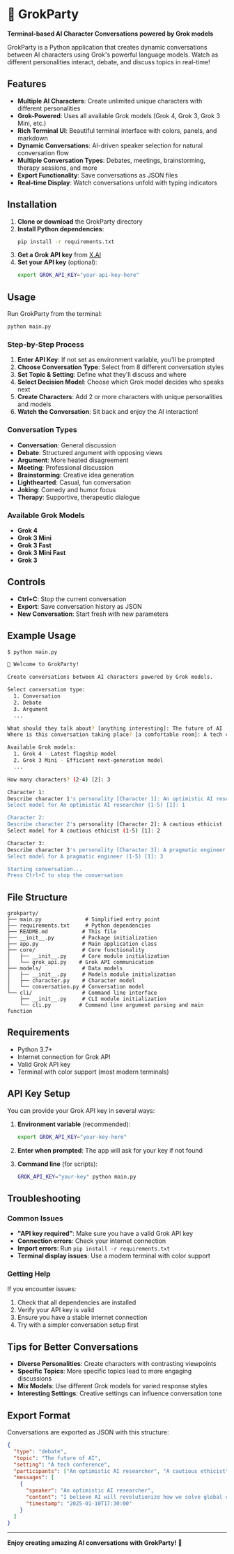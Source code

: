# 🤖 GrokParty

**Terminal-based AI Character Conversations powered by Grok models**

GrokParty is a Python application that creates dynamic conversations between AI characters using Grok's powerful language models. Watch as different personalities interact, debate, and discuss topics in real-time!

## Features

- **Multiple AI Characters**: Create unlimited unique characters with different personalities
- **Grok-Powered**: Uses all available Grok models (Grok 4, Grok 3, Grok 3 Mini, etc.)
- **Rich Terminal UI**: Beautiful terminal interface with colors, panels, and markdown
- **Dynamic Conversations**: AI-driven speaker selection for natural conversation flow
- **Multiple Conversation Types**: Debates, meetings, brainstorming, therapy sessions, and more
- **Export Functionality**: Save conversations as JSON files
- **Real-time Display**: Watch conversations unfold with typing indicators

## Installation

1. **Clone or download** the GrokParty directory
2. **Install Python dependencies**:
   ```bash
   pip install -r requirements.txt
   ```
3. **Get a Grok API key** from [X.AI](https://x.ai/)
4. **Set your API key** (optional):
   ```bash
   export GROK_API_KEY="your-api-key-here"
   ```

## Usage

Run GrokParty from the terminal:

```bash
python main.py
```

### Step-by-Step Process

1. **Enter API Key**: If not set as environment variable, you'll be prompted
2. **Choose Conversation Type**: Select from 8 different conversation styles
3. **Set Topic & Setting**: Define what they'll discuss and where
4. **Select Decision Model**: Choose which Grok model decides who speaks next
5. **Create Characters**: Add 2 or more characters with unique personalities and models
6. **Watch the Conversation**: Sit back and enjoy the AI interaction!

### Conversation Types

- **Conversation**: General discussion
- **Debate**: Structured argument with opposing views
- **Argument**: More heated disagreement
- **Meeting**: Professional discussion
- **Brainstorming**: Creative idea generation
- **Lighthearted**: Casual, fun conversation
- **Joking**: Comedy and humor focus
- **Therapy**: Supportive, therapeutic dialogue

### Available Grok Models

- **Grok 4**
- **Grok 3 Mini**
- **Grok 3 Fast**
- **Grok 3 Mini Fast**
- **Grok 3**

## Controls

- **Ctrl+C**: Stop the current conversation
- **Export**: Save conversation history as JSON
- **New Conversation**: Start fresh with new parameters

## Example Usage

```bash
$ python main.py

🤖 Welcome to GrokParty!

Create conversations between AI characters powered by Grok models.

Select conversation type:
  1. Conversation
  2. Debate
  3. Argument
  ...

What should they talk about? [anything interesting]: The future of AI
Where is this conversation taking place? [a comfortable room]: A tech conference

Available Grok models:
  1. Grok 4 - Latest flagship model
  2. Grok 3 Mini - Efficient next-generation model
  ...

How many characters? (2-4) [2]: 3

Character 1:
Describe character 1's personality [Character 1]: An optimistic AI researcher
Select model for An optimistic AI researcher (1-5) [1]: 1

Character 2:
Describe character 2's personality [Character 2]: A cautious ethicist
Select model for A cautious ethicist (1-5) [1]: 2

Character 3:
Describe character 3's personality [Character 3]: A pragmatic engineer
Select model for A pragmatic engineer (1-5) [1]: 3

Starting conversation...
Press Ctrl+C to stop the conversation
```

## File Structure

```
grokparty/
├── main.py              # Simplified entry point
├── requirements.txt     # Python dependencies
├── README.md           # This file
├── __init__.py         # Package initialization
├── app.py              # Main application class
├── core/               # Core functionality
│   ├── __init__.py     # Core module initialization
│   └── grok_api.py    # Grok API communication
├── models/             # Data models
│   ├── __init__.py     # Models module initialization
│   ├── character.py    # Character model
│   └── conversation.py # Conversation model
└── cli/                # Command line interface
    ├── __init__.py     # CLI module initialization
    └── cli.py         # Command line argument parsing and main function
```

## Requirements

- Python 3.7+
- Internet connection for Grok API
- Valid Grok API key
- Terminal with color support (most modern terminals)

## API Key Setup

You can provide your Grok API key in several ways:

1. **Environment variable** (recommended):
   ```bash
   export GROK_API_KEY="your-key-here"
   ```

2. **Enter when prompted**: The app will ask for your key if not found

3. **Command line** (for scripts):
   ```bash
   GROK_API_KEY="your-key" python main.py
   ```

## Troubleshooting

### Common Issues

- **"API key required"**: Make sure you have a valid Grok API key
- **Connection errors**: Check your internet connection
- **Import errors**: Run `pip install -r requirements.txt`
- **Terminal display issues**: Use a modern terminal with color support

### Getting Help

If you encounter issues:
1. Check that all dependencies are installed
2. Verify your API key is valid
3. Ensure you have a stable internet connection
4. Try with a simpler conversation setup first

## Tips for Better Conversations

- **Diverse Personalities**: Create characters with contrasting viewpoints
- **Specific Topics**: More specific topics lead to more engaging discussions
- **Mix Models**: Use different Grok models for varied response styles
- **Interesting Settings**: Creative settings can influence conversation tone

## Export Format

Conversations are exported as JSON with this structure:

```json
{
  "type": "debate",
  "topic": "The future of AI",
  "setting": "A tech conference",
  "participants": ["An optimistic AI researcher", "A cautious ethicist"],
  "messages": [
    {
      "speaker": "An optimistic AI researcher",
      "content": "I believe AI will revolutionize how we solve global challenges...",
      "timestamp": "2025-01-10T17:30:00"
    }
  ]
}
```

---

**Enjoy creating amazing AI conversations with GrokParty!** 🎉
